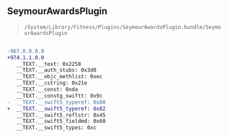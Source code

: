 ## SeymourAwardsPlugin

> `/System/Library/Fitness/Plugins/SeymourAwardsPlugin.bundle/SeymourAwardsPlugin`

```diff

-967.0.0.0.0
+974.1.1.0.0
   __TEXT.__text: 0x2258
   __TEXT.__auth_stubs: 0x3d0
   __TEXT.__objc_methlist: 0xec
   __TEXT.__cstring: 0x21e
   __TEXT.__const: 0xda
   __TEXT.__constg_swiftt: 0x9c
-  __TEXT.__swift5_typeref: 0x80
+  __TEXT.__swift5_typeref: 0x82
   __TEXT.__swift5_reflstr: 0x45
   __TEXT.__swift5_fieldmd: 0x60
   __TEXT.__swift5_types: 0xc

```
